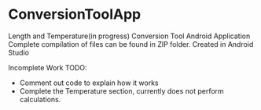 # ConversionToolApp
Length and Temperature(in progress) Conversion Tool Android Application
Complete compilation of files can be found in ZIP folder. 
Created in Android Studio

Incomplete Work TODO:
- Comment out code to explain how it works
- Complete the Temperature section, currently does not perform calculations.
